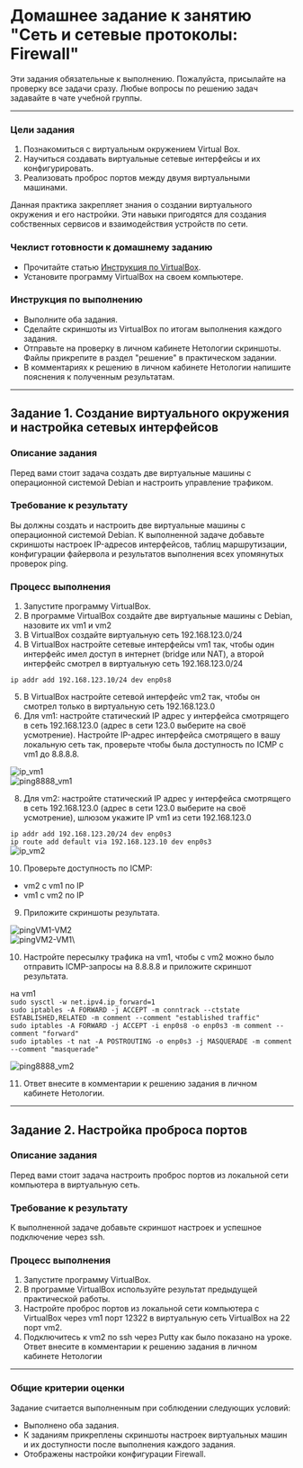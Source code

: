 # Домашнее задание к занятию "Сеть и сетевые протоколы: Firewall"
 
Эти задания обязательные к выполнению. Пожалуйста, присылайте на проверку все задачи сразу. Любые вопросы по решению задач задавайте в чате учебной группы.

---

### Цели задания
1. Познакомиться с виртуальным окружением Virtual Box.
2. Научиться создавать виртуальные сетевые интерфейсы и их конфигурировать.
3. Реализовать проброс портов между двумя виртуальными машинами.

Данная практика закрепляет знания о создании виртуального окружения и его настройки. Эти навыки пригодятся для создания собственных сервисов и взаимодействия устройств по сети.

### Чеклист готовности к домашнему заданию
- Прочитайте статью [Инструкция по VirtualBox](https://hackware.ru/?p=3727). 
- Установите программу VirtualBox на своем компьютере.

### Инструкция по выполнению 
- Выполните оба задания.
- Сделайте скриншоты из VirtualBox по итогам выполнения каждого задания.
- Отправьте на проверку в личном кабинете Нетологии скриншоты. Файлы прикрепите в раздел "решение" в практическом задании.
- В комментариях к решению в личном кабинете Нетологии напишите пояснения к полученным результатам. 

---

## Задание 1. Создание виртуального окружения и настройка сетевых интерфейсов

### Описание задания
Перед вами стоит задача создать две виртуальные машины с операционной системой Debian и настроить управление трафиком.

### Требование к результату
Вы должны создать и настроить две виртуальные машины с операционной системой Debian. К выполненной задаче добавьте скриншоты настроек IP-адресов интерфейсов, таблиц маршрутизации, конфигурации файервола и результатов выполнения всех упомянутых проверок ping.

### Процесс выполнения
1. Запустите программу VirtualBox.
2. В программе VirtualBox создайте две виртуальные машины с Debian, назовите их vm1 и vm2
3. В VirtualBox создайте виртуальную сеть 192.168.123.0/24
4. В VirtualBox настройте сетевые интерфейсы vm1 так, чтобы один интерфейс имел доступ в интернет (bridge или NAT), а второй интерфейс смотрел в виртуальную сеть 192.168.123.0/24

`ip addr add 192.168.123.10/24 dev enp0s8`

5. В VirtualBox настройте сетевой интерфейс vm2 так, чтобы он смотрел только в виртуальную сеть 192.168.123.0
6. Для vm1: настройте статический IP адрес у интерфейса смотрящего в сеть 192.168.123.0 (адрес в сети 123.0 выберите на своё усмотрение). Настройте IP-адрес интерфейса смотрящего в вашу локальную сеть так, проверьте чтобы была доступность по ICMP c vm1 до 8.8.8.8.

![ip_vm1](ip_vm1.JPG)\
![ping8888_vm1](ping8888_vm1.JPG)

8. Для vm2: настройте статический IP адрес у интерфейса смотрящего в сеть 192.168.123.0 (адрес в сети 123.0 выберите на своё усмотрение), шлюзом укажите IP vm1 из сети 192.168.123.0

`ip addr add 192.168.123.20/24 dev enp0s3`\
`ip route add default via 192.168.123.10 dev enp0s3`\
![ip_vm2](ip_vm2.JPG)

10. Проверьте доступность по ICMP:
 - vm2 с vm1 по IP
 - vm1 с vm2 по IP 
9. Приложите скриншоты результата.

![pingVM1-VM2](pingVM1-VM2.JPG)\
![pingVM2-VM1](pingVM2-VM1.JPG)\
   
10. Настройте пересылку трафика на vm1, чтобы с vm2 можно было отправить ICMP-запросы на 8.8.8.8 и приложите скриншот результата.

на vm1\
`sudo sysctl -w net.ipv4.ip_forward=1`\
`sudo iptables -A FORWARD -j ACCEPT -m conntrack --ctstate ESTABLISHED,RELATED -m comment --comment "established traffic"`\
`sudo iptables -A FORWARD -j ACCEPT -i enp0s8 -o enp0s3 -m comment --comment "forward"`\
`sudo iptables -t nat -A POSTROUTING -o enp0s3 -j MASQUERADE -m comment --comment "masquerade"`

![ping8888_vm2](ping8888_vm2.JPG)

11. Ответ внесите в комментарии к решению задания в личном кабинете Нетологии.

--- 

## Задание 2. Настройка проброса портов

### Описание задания
Перед вами стоит задача настроить проброс портов из локальной сети компьютера в виртуальную сеть.

### Требование к результату
К выполненной задаче добавьте скриншот настроек и успешное подключение через ssh.

### Процесс выполнения
1. Запустите программу VirtualBox.
2. В программе VirtualBox используйте результат предыдущей практической работы.
3. Настройте проброс портов из локальной сети компьютера с VirtualBox через vm1 порт 12322 в виртуальную сеть VirtualBox на 22 порт vm2.
4. Подключитесь к vm2 по ssh через Putty как было показано на уроке. Ответ внесите в комментарии к решению задания в личном кабинете Нетологии

---

### Общие критерии оценки
Задание считается выполненным при соблюдении следующих условий:
- Выполнено оба задания.
- К заданиям прикреплены скриншоты настроек виртуальных машин и их доступности после выполнения каждого задания.
- Отображены настройки конфигурации Firewall.
 
 
 
